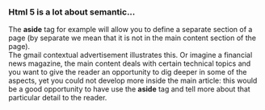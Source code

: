 <h3>Html 5 is a lot about semantic...</h3>

The <b>aside</b> tag for example will allow you to define a separate section of a page (by separate we mean that it is not in the main content section of the page). <br/>
The gmail contextual advertisement illustrates this. Or imagine a financial news magazine, the main content deals with certain technical topics and you want to give the reader
an opportunity to dig deeper in some of the aspects, yet you could not develop more inside the main article: this would be a good opportunity to have use the <b>aside</b> tag and tell
more about that particular detail to the reader.
